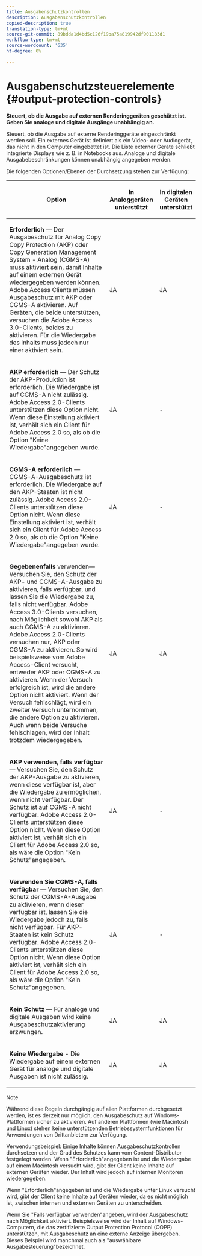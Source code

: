 ```yaml
---
title: Ausgabenschutzkontrollen
description: Ausgabenschutzkontrollen
copied-description: true
translation-type: tm+mt
source-git-commit: 89bdda1d4bd5c126f19ba75a819942df901183d1
workflow-type: tm+mt
source-wordcount: '635'
ht-degree: 0%

---
```



# Ausgabenschutzsteuerelemente {#output-protection-controls}

**Steuert, ob die Ausgabe auf externen Renderinggeräten geschützt ist. Geben Sie analoge und digitale Ausgänge unabhängig an.**

Steuert, ob die Ausgabe auf externe Renderinggeräte eingeschränkt werden soll. Ein externes Gerät ist definiert als ein Video- oder Audiogerät, das nicht in den Computer eingebettet ist. Die Liste externer Geräte schließt integrierte Displays wie z. B. in Notebooks aus. Analoge und digitale Ausgabebeschränkungen können unabhängig angegeben werden.

Die folgenden Optionen/Ebenen der Durchsetzung stehen zur Verfügung:

<table frame="all" colsep="0" rowsep="1" id="adobetable_fvw_5fx_n4"> 
 <thead class="- topic/thead "> 
  <tr rowsep="1" class="- topic/row "> 
   <th colname="1" class="- topic/entry entry"> <p class="- topic/p ">Option </p> </th> 
   <th colname="2" class="- topic/entry entry"> <p class="- topic/p ">In Analoggeräten unterstützt </p> </th> 
   <th colname="3" class="- topic/entry entry"> <p class="- topic/p ">In digitalen Geräten unterstützt </p> </th> 
  </tr> 
 </thead>
 <tbody class="- topic/tbody "> 
  <tr rowsep="1" class="- topic/row "> 
   <td colname="1" class="- topic/entry "> <p class="- topic/p "><b class="+ topic/ph hi-d/b ">Erforderlich</b> — Der Ausgabeschutz für Analog Copy Copy Protection (AKP) oder Copy Generation Management System - Analog (CGMS-A) muss aktiviert sein, damit Inhalte auf einem externen Gerät wiedergegeben werden können. Adobe Access Clients müssen Ausgabeschutz mit AKP oder CGMS-A aktivieren. Auf Geräten, die beide unterstützen, versuchen die Adobe Access 3.0-Clients, beides zu aktivieren. Für die Wiedergabe des Inhalts muss jedoch nur einer aktiviert sein. </p> </td> 
   <td colname="2" class="- topic/entry "> <p class="- topic/p ">JA </p> </td> 
   <td colname="3" class="- topic/entry "> <p class="- topic/p ">JA </p> </td> 
  </tr> 
  <tr rowsep="1" class="- topic/row "> 
   <td colname="1" class="- topic/entry "> <p class="- topic/p "><b class="+ topic/ph hi-d/b ">AKP erforderlich</b> — Der Schutz der AKP-Produktion ist erforderlich. Die Wiedergabe ist auf CGMS-A nicht zulässig. Adobe Access 2.0-Clients unterstützen diese Option nicht. Wenn diese Einstellung aktiviert ist, verhält sich ein Client für Adobe Access 2.0 so, als ob die Option "Keine Wiedergabe"angegeben wurde. </p> </td> 
   <td colname="2" class="- topic/entry "> <p class="- topic/p ">JA </p> </td> 
   <td colname="3" class="- topic/entry "> <p class="- topic/p ">- </p> </td> 
  </tr> 
  <tr rowsep="1" class="- topic/row "> 
   <td colname="1" class="- topic/entry "> <p class="- topic/p "><b class="+ topic/ph hi-d/b ">CGMS-A erforderlich</b> — CGMS-A-Ausgabeschutz ist erforderlich. Die Wiedergabe auf den AKP-Staaten ist nicht zulässig. Adobe Access 2.0-Clients unterstützen diese Option nicht. Wenn diese Einstellung aktiviert ist, verhält sich ein Client für Adobe Access 2.0 so, als ob die Option "Keine Wiedergabe"angegeben wurde. </p> </td> 
   <td colname="2" class="- topic/entry "> <p class="- topic/p ">JA </p> </td> 
   <td colname="3" class="- topic/entry "> <p class="- topic/p ">- </p> </td> 
  </tr> 
  <tr rowsep="1" class="- topic/row "> 
   <td colname="1" class="- topic/entry "> <p class="- topic/p "><b class="+ topic/ph hi-d/b ">Gegebenenfalls</b>  verwenden— Versuchen Sie, den Schutz der AKP- und CGMS-A-Ausgabe zu aktivieren, falls verfügbar, und lassen Sie die Wiedergabe zu, falls nicht verfügbar. Adobe Access 3.0-Clients versuchen, nach Möglichkeit sowohl AKP als auch CGMS-A zu aktivieren. Adobe Access 2.0-Clients versuchen nur, AKP oder CGMS-A zu aktivieren. So wird beispielsweise vom Adobe Access-Client versucht, entweder AKP oder CGMS-A zu aktivieren. Wenn der Versuch erfolgreich ist, wird die andere Option nicht aktiviert. Wenn der Versuch fehlschlägt, wird ein zweiter Versuch unternommen, die andere Option zu aktivieren. Auch wenn beide Versuche fehlschlagen, wird der Inhalt trotzdem wiedergegeben. </p> </td> 
   <td colname="2" class="- topic/entry "> <p class="- topic/p ">JA </p> </td> 
   <td colname="3" class="- topic/entry "> <p class="- topic/p ">JA </p> </td> 
  </tr> 
  <tr rowsep="1" class="- topic/row "> 
   <td colname="1" class="- topic/entry "> <p class="- topic/p "><b class="+ topic/ph hi-d/b ">AKP verwenden, falls verfügbar</b> — Versuchen Sie, den Schutz der AKP-Ausgabe zu aktivieren, wenn diese verfügbar ist, aber die Wiedergabe zu ermöglichen, wenn nicht verfügbar. Der Schutz ist auf CGMS-A nicht verfügbar. Adobe Access 2.0-Clients unterstützen diese Option nicht. Wenn diese Option aktiviert ist, verhält sich ein Client für Adobe Access 2.0 so, als wäre die Option "Kein Schutz"angegeben. </p> </td> 
   <td colname="2" class="- topic/entry "> <p class="- topic/p ">JA </p> </td> 
   <td colname="3" class="- topic/entry "> <p class="- topic/p ">- </p> </td> 
  </tr> 
  <tr rowsep="1" class="- topic/row "> 
   <td colname="1" class="- topic/entry "> <p class="- topic/p "><b class="+ topic/ph hi-d/b ">Verwenden Sie CGMS-A, falls verfügbar  </b>— Versuchen Sie, den Schutz der CGMS-A-Ausgabe zu aktivieren, wenn dieser verfügbar ist, lassen Sie die Wiedergabe jedoch zu, falls nicht verfügbar. Für AKP-Staaten ist kein Schutz verfügbar. Adobe Access 2.0-Clients unterstützen diese Option nicht. Wenn diese Option aktiviert ist, verhält sich ein Client für Adobe Access 2.0 so, als wäre die Option "Kein Schutz"angegeben. </p> </td> 
   <td colname="2" class="- topic/entry "> <p class="- topic/p ">JA </p> </td> 
   <td colname="3" class="- topic/entry "> <p class="- topic/p ">- </p> </td> 
  </tr> 
  <tr rowsep="1" class="- topic/row "> 
   <td colname="1" class="- topic/entry "> <p class="- topic/p "><b class="+ topic/ph hi-d/b ">Kein Schutz</b> — Für analoge und digitale Ausgaben wird keine Ausgabeschutzaktivierung erzwungen. </p> </td> 
   <td colname="2" class="- topic/entry "> <p class="- topic/p ">JA </p> </td> 
   <td colname="3" class="- topic/entry "> <p class="- topic/p ">JA </p> </td> 
  </tr> 
  <tr rowsep="0" class="- topic/row "> 
   <td colname="1" class="- topic/entry "> <p class="- topic/p "><b class="+ topic/ph hi-d/b ">Keine Wiedergabe</b>  - Die Wiedergabe auf einem externen Gerät für analoge und digitale Ausgaben ist nicht zulässig. </p> </td> 
   <td colname="2" class="- topic/entry "> <p class="- topic/p ">JA </p> </td> 
   <td colname="3" class="- topic/entry "> <p class="- topic/p ">JA </p> </td> 
  </tr> 
 </tbody> 
</table>

>[!NOTE]
>
>Während diese Regeln durchgängig auf allen Plattformen durchgesetzt werden, ist es derzeit nur möglich, den Ausgabeschutz auf Windows-Plattformen sicher zu aktivieren. Auf anderen Plattformen (wie Macintosh und Linux) stehen keine unterstützenden Betriebssystemfunktionen für Anwendungen von Drittanbietern zur Verfügung.

Verwendungsbeispiel: Einige Inhalte können Ausgabeschutzkontrollen durchsetzen und der Grad des Schutzes kann vom Content-Distributor festgelegt werden. Wenn &quot;Erforderlich&quot;angegeben ist und die Wiedergabe auf einem Macintosh versucht wird, gibt der Client keine Inhalte auf externen Geräten wieder. Der Inhalt wird jedoch auf internen Monitoren wiedergegeben.

Wenn &quot;Erforderlich&quot;angegeben ist und die Wiedergabe unter Linux versucht wird, gibt der Client keine Inhalte auf Geräten wieder, da es nicht möglich ist, zwischen internen und externen Geräten zu unterscheiden.

Wenn Sie &quot;Falls verfügbar verwenden&quot;angeben, wird der Ausgabeschutz nach Möglichkeit aktiviert. Beispielsweise wird der Inhalt auf Windows-Computern, die das zertifizierte Output Protection Protocol (COPP) unterstützen, mit Ausgabeschutz an eine externe Anzeige übergeben. Dieses Beispiel wird manchmal auch als &quot;auswählbare Ausgabesteuerung&quot;bezeichnet.
